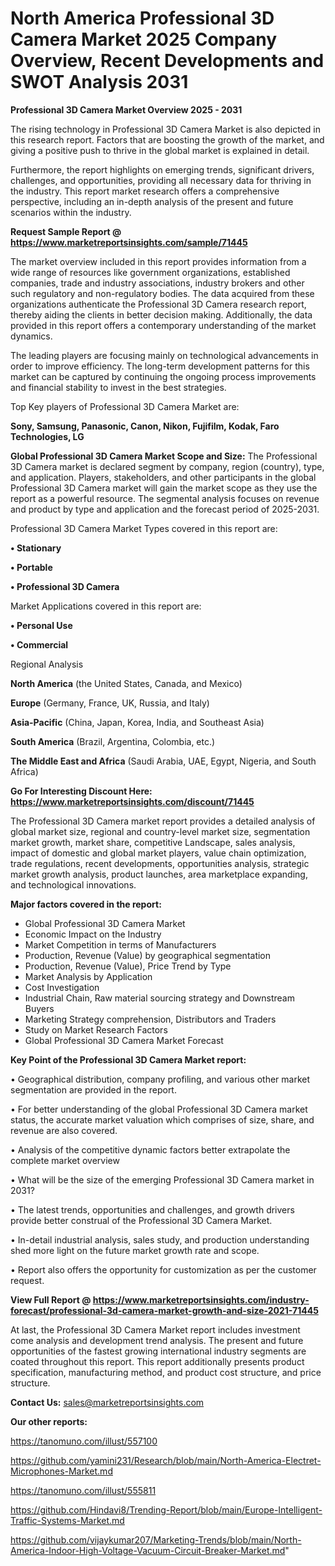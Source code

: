 # North America Professional 3D Camera Market 2025 Company Overview, Recent Developments and SWOT Analysis 2031

<Strong> Professional 3D Camera Market Overview 2025 - 2031</strong>

The rising technology in Professional 3D Camera Market is also depicted in this research report. Factors that are boosting the growth of the market, and giving a positive push to thrive in the global market is explained in detail.

Furthermore, the report highlights on emerging trends, significant drivers, challenges, and opportunities, providing all necessary data for thriving in the industry. This report market research offers a comprehensive perspective, including an in-depth analysis of the present and future scenarios within the industry.

<strong>Request Sample Report @ <a href=https://www.marketreportsinsights.com/sample/71445>https://www.marketreportsinsights.com/sample/71445</a></strong>

The market overview included in this report provides information from a wide range of resources like government organizations, established companies, trade and industry associations, industry brokers and other such regulatory and non-regulatory bodies. The data acquired from these organizations authenticate the Professional 3D Camera research report, thereby aiding the clients in better decision making. Additionally, the data provided in this report offers a contemporary understanding of the market dynamics.

The leading players are focusing mainly on technological advancements in order to improve efficiency. The long-term development patterns for this market can be captured by continuing the ongoing process improvements and financial stability to invest in the best strategies.

Top Key players of Professional 3D Camera Market are:

<strong>Sony, Samsung, Panasonic, Canon, Nikon, Fujifilm, Kodak, Faro Technologies, LG</strong>

<strong><b>Global Professional 3D Camera Market Scope and Size:</b></strong>
The Professional 3D Camera market is declared segment by company, region (country), type, and application. Players, stakeholders, and other participants in the global Professional 3D Camera market will gain the market scope as they use the report as a powerful resource. The segmental analysis focuses on revenue and product by type and application and the forecast period of 2025-2031.

Professional 3D Camera Market Types covered in this report are:

<strong>• Stationary

• Portable

• Professional 3D Camera</strong>

Market Applications covered in this report are:

<strong>• Personal Use

• Commercial</strong> 

Regional Analysis

<strong>North America</strong> (the United States, Canada, and Mexico)

<strong>Europe</strong> (Germany, France, UK, Russia, and Italy)

<strong>Asia-Pacific</strong> (China, Japan, Korea, India, and Southeast Asia)

<strong>South America</strong> (Brazil, Argentina, Colombia, etc.)

<strong>The Middle East and Africa</strong> (Saudi Arabia, UAE, Egypt, Nigeria, and South Africa)

<strong>Go For Interesting Discount Here: <a href=https://www.marketreportsinsights.com/discount/71445>https://www.marketreportsinsights.com/discount/71445</a></strong>

The Professional 3D Camera market report provides a detailed analysis of global market size, regional and country-level market size, segmentation market growth, market share, competitive Landscape, sales analysis, impact of domestic and global market players, value chain optimization, trade regulations, recent developments, opportunities analysis, strategic market growth analysis, product launches, area marketplace expanding, and technological innovations.

<strong><b>Major factors covered in the report:</b></strong>
<ul>
  <li>Global Professional 3D Camera Market </li>
  <li>Economic Impact on the Industry</li>
  <li>Market Competition in terms of Manufacturers</li>
  <li>Production, Revenue (Value) by geographical segmentation</li>
  <li>Production, Revenue (Value), Price Trend by Type</li>
  <li>Market Analysis by Application</li>
  <li>Cost Investigation</li>
  <li>Industrial Chain, Raw material sourcing strategy and Downstream Buyers</li>
  <li>Marketing Strategy comprehension, Distributors and Traders</li>
  <li>Study on Market Research Factors</li>
  <li>Global Professional 3D Camera Market Forecast</li>
</ul>

<strong><b>Key Point of the Professional 3D Camera Market report:</b></strong>

• Geographical distribution, company profiling, and various other market segmentation are provided in the report.

• For better understanding of the global Professional 3D Camera market status, the accurate market valuation which comprises of size, share, and revenue are also covered.

• Analysis of the competitive dynamic factors better extrapolate the complete market overview

• What will be the size of the emerging Professional 3D Camera market in 2031?

• The latest trends, opportunities and challenges, and growth drivers provide better construal of the Professional 3D Camera Market.

• In-detail industrial analysis, sales study, and production understanding shed more light on the future market growth rate and scope.

• Report also offers the opportunity for customization as per the customer request.

<strong><b>View Full Report @ <a href=https://www.marketreportsinsights.com/industry-forecast/professional-3d-camera-market-growth-and-size-2021-71445>https://www.marketreportsinsights.com/industry-forecast/professional-3d-camera-market-growth-and-size-2021-71445</a></b></strong>


At last, the Professional 3D Camera Market report includes investment come analysis and development trend analysis. The present and future opportunities of the fastest growing international industry segments are coated throughout this report. This report additionally presents product specification, manufacturing method, and product cost structure, and price structure.

<strong>Contact Us:</strong>
sales@marketreportsinsights.com

<strong>Our other reports:</strong>

<a href=https://tanomuno.com/illust/557100>https://tanomuno.com/illust/557100</a>

<a href=https://github.com/yamini231/Research/blob/main/North-America-Electret-Microphones-Market.md>https://github.com/yamini231/Research/blob/main/North-America-Electret-Microphones-Market.md</a>

<a href=https://tanomuno.com/illust/555811>https://tanomuno.com/illust/555811</a>

<a href=https://github.com/Hindavi8/Trending-Report/blob/main/Europe-Intelligent-Traffic-Systems-Market.md>https://github.com/Hindavi8/Trending-Report/blob/main/Europe-Intelligent-Traffic-Systems-Market.md</a>

<a href=https://github.com/vijaykumar207/Marketing-Trends/blob/main/North-America-Indoor-High-Voltage-Vacuum-Circuit-Breaker-Market.md>https://github.com/vijaykumar207/Marketing-Trends/blob/main/North-America-Indoor-High-Voltage-Vacuum-Circuit-Breaker-Market.md</a>"
